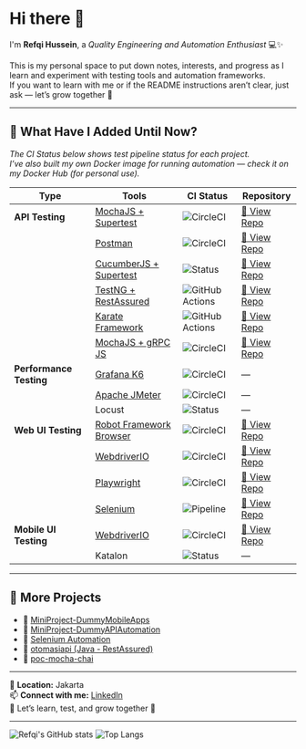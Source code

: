 # Hi there 👋  
I'm **Refqi Hussein**, a *Quality Engineering and Automation Enthusiast* 💻✨  

This is my personal space to put down notes, interests, and progress as I learn and experiment with testing tools and automation frameworks.  
If you want to learn with me or if the README instructions aren’t clear, just ask — let’s grow together 🚀  

---

## 🧠 What Have I Added Until Now?

*The CI Status below shows test pipeline status for each project.*  
*I’ve also built my own Docker image for running automation — check it on my Docker Hub (for personal use).*

| Type | Tools | CI Status | Repository |
|------|--------|-----------|-------------|
| **API Testing** | [MochaJS + Supertest](https://github.com/Vanillalatte0908/poc-mocha-chai) | ![CircleCI](https://img.shields.io/badge/build-passed-brightgreen) | [🔗 View Repo](https://github.com/Vanillalatte0908/poc-mocha-chai) |
|  | [Postman](https://github.com/Vanillalatte0908/MiniProject-DummyAPIAutomation) | ![CircleCI](https://img.shields.io/badge/build-passed-brightgreen) | [🔗 View Repo](https://github.com/Vanillalatte0908/MiniProject-DummyAPIAutomation) |
|  | [CucumberJS + Supertest](https://github.com/Vanillalatte0908/MiniProject-DummyAPIAutomation) | ![Status](https://img.shields.io/badge/pipeline-passed-brightgreen) | [🔗 View Repo](https://github.com/Vanillalatte0908/MiniProject-DummyAPIAutomation) |
|  | [TestNG + RestAssured](https://github.com/Vanillalatte0908/otomasiapi) | ![GitHub Actions](https://img.shields.io/badge/testing-in%20progress-lightgrey) | [🔗 View Repo](https://github.com/Vanillalatte0908/otomasiapi) |
|  | [Karate Framework](https://github.com/Vanillalatte0908/otomasiapi) | ![GitHub Actions](https://img.shields.io/badge/testing-in%20progress-lightgrey) | [🔗 View Repo](https://github.com/Vanillalatte0908/otomasiapi) |
|  | [MochaJS + gRPC JS](https://github.com/Vanillalatte0908/poc-mocha-chai) | ![CircleCI](https://img.shields.io/badge/build-passed-brightgreen) | [🔗 View Repo](https://github.com/Vanillalatte0908/poc-mocha-chai) |
| **Performance Testing** | [Grafana K6](https://github.com/Vanillalatte0908) | ![CircleCI](https://img.shields.io/badge/build-passed-brightgreen) | — |
|  | [Apache JMeter](https://github.com/Vanillalatte0908) | ![CircleCI](https://img.shields.io/badge/build-passed-brightgreen) | — |
|  | Locust | ![Status](https://img.shields.io/badge/not_ready-grey) | — |
| **Web UI Testing** | [Robot Framework Browser](https://github.com/Vanillalatte0908/seleniumautomation) | ![CircleCI](https://img.shields.io/badge/build-passed-brightgreen) | [🔗 View Repo](https://github.com/Vanillalatte0908/seleniumautomation) |
|  | [WebdriverIO](https://github.com/Vanillalatte0908/MiniProject-DummyMobileApps) | ![CircleCI](https://img.shields.io/badge/build-passed-brightgreen) | [🔗 View Repo](https://github.com/Vanillalatte0908/MiniProject-DummyMobileApps) |
|  | [Playwright](https://github.com/Vanillalatte0908/MiniProject-DummyAPIAutomation) | ![CircleCI](https://img.shields.io/badge/build-passed-brightgreen) | [🔗 View Repo](https://github.com/Vanillalatte0908/MiniProject-DummyAPIAutomation) |
|  | [Selenium](https://github.com/Vanillalatte0908/seleniumautomation) | ![Pipeline](https://img.shields.io/badge/pipeline-status-blue) | [🔗 View Repo](https://github.com/Vanillalatte0908/seleniumautomation) |
| **Mobile UI Testing** | [WebdriverIO](https://github.com/Vanillalatte0908/MiniProject-DummyMobileApps) | ![CircleCI](https://img.shields.io/badge/build-passed-brightgreen) | [🔗 View Repo](https://github.com/Vanillalatte0908/MiniProject-DummyMobileApps) |
|  | Katalon | ![Status](https://img.shields.io/badge/not_ready-grey) | — |

---

## 🧭 More Projects
- 🧪 [MiniProject-DummyMobileApps](https://github.com/Vanillalatte0908/MiniProject-DummyMobileApps)
- 🧰 [MiniProject-DummyAPIAutomation](https://github.com/Vanillalatte0908/MiniProject-DummyAPIAutomation)
- 🧱 [Selenium Automation](https://github.com/Vanillalatte0908/seleniumautomation)
- 🧩 [otomasiapi (Java - RestAssured)](https://github.com/Vanillalatte0908/otomasiapi)
- 🧫 [poc-mocha-chai](https://github.com/Vanillalatte0908/poc-mocha-chai)

---

📍 **Location:** Jakarta  
📫 **Connect with me:** [LinkedIn](https://www.linkedin.com/in/refqihussein)  
💬 Let’s learn, test, and grow together 🚀  

---

![Refqi's GitHub stats](https://github-readme-stats.vercel.app/api?username=Vanillalatte0908&show_icons=true&theme=tokyonight)
![Top Langs](https://github-readme-stats.vercel.app/api/top-langs/?username=Vanillalatte0908&layout=compact&theme=tokyonight)
